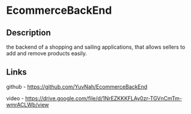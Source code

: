 # EcommerceBackEnd

## Description

the backend of a shopping and sailing applications, that allows sellers to add and remove products easily.

## Links

github - https://github.com/YuvNah/EcommerceBackEnd

video - https://drive.google.com/file/d/1NrEZKKKFLAy0zr-TGVnCmTm-wmrACLWb/view
